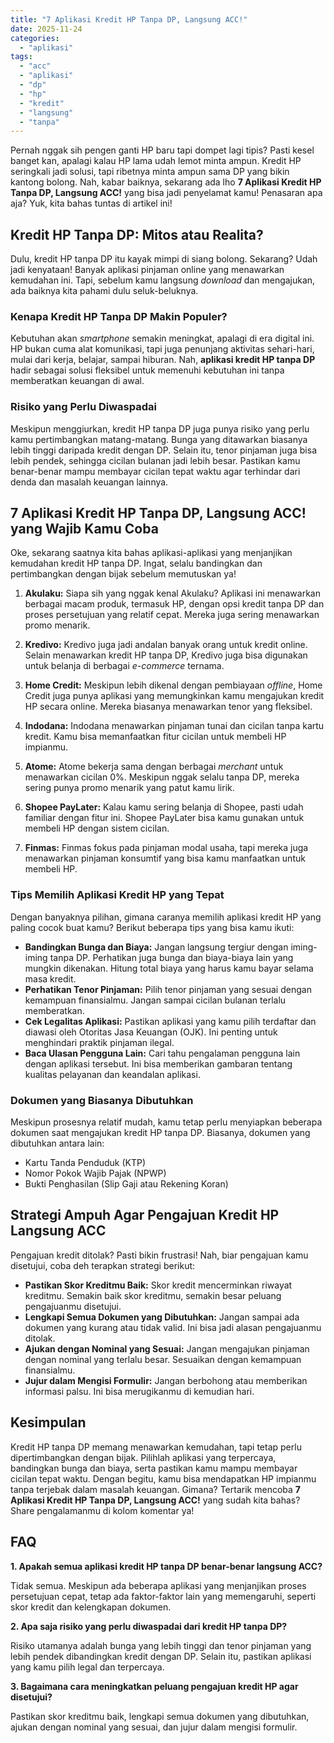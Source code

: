 ```yaml
---
title: "7 Aplikasi Kredit HP Tanpa DP, Langsung ACC!"
date: 2025-11-24
categories: 
  - "aplikasi"
tags: 
  - "acc"
  - "aplikasi"
  - "dp"
  - "hp"
  - "kredit"
  - "langsung"
  - "tanpa"
---
```


Pernah nggak sih pengen ganti HP baru tapi dompet lagi tipis? Pasti kesel banget kan, apalagi kalau HP lama udah lemot minta ampun. Kredit HP seringkali jadi solusi, tapi ribetnya minta ampun sama DP yang bikin kantong bolong. Nah, kabar baiknya, sekarang ada lho **7 Aplikasi Kredit HP Tanpa DP, Langsung ACC!** yang bisa jadi penyelamat kamu! Penasaran apa aja? Yuk, kita bahas tuntas di artikel ini!

## Kredit HP Tanpa DP: Mitos atau Realita?

Dulu, kredit HP tanpa DP itu kayak mimpi di siang bolong. Sekarang? Udah jadi kenyataan! Banyak aplikasi pinjaman online yang menawarkan kemudahan ini. Tapi, sebelum kamu langsung _download_ dan mengajukan, ada baiknya kita pahami dulu seluk-beluknya.

### Kenapa Kredit HP Tanpa DP Makin Populer?

Kebutuhan akan _smartphone_ semakin meningkat, apalagi di era digital ini. HP bukan cuma alat komunikasi, tapi juga penunjang aktivitas sehari-hari, mulai dari kerja, belajar, sampai hiburan. Nah, **aplikasi kredit HP tanpa DP** hadir sebagai solusi fleksibel untuk memenuhi kebutuhan ini tanpa memberatkan keuangan di awal.

### Risiko yang Perlu Diwaspadai

Meskipun menggiurkan, kredit HP tanpa DP juga punya risiko yang perlu kamu pertimbangkan matang-matang. Bunga yang ditawarkan biasanya lebih tinggi daripada kredit dengan DP. Selain itu, tenor pinjaman juga bisa lebih pendek, sehingga cicilan bulanan jadi lebih besar. Pastikan kamu benar-benar mampu membayar cicilan tepat waktu agar terhindar dari denda dan masalah keuangan lainnya.

## 7 Aplikasi Kredit HP Tanpa DP, Langsung ACC! yang Wajib Kamu Coba

Oke, sekarang saatnya kita bahas aplikasi-aplikasi yang menjanjikan kemudahan kredit HP tanpa DP. Ingat, selalu bandingkan dan pertimbangkan dengan bijak sebelum memutuskan ya!

1. **Akulaku:** Siapa sih yang nggak kenal Akulaku? Aplikasi ini menawarkan berbagai macam produk, termasuk HP, dengan opsi kredit tanpa DP dan proses persetujuan yang relatif cepat. Mereka juga sering menawarkan promo menarik.
    
2. **Kredivo:** Kredivo juga jadi andalan banyak orang untuk kredit online. Selain menawarkan kredit HP tanpa DP, Kredivo juga bisa digunakan untuk belanja di berbagai _e-commerce_ ternama.
    
3. **Home Credit:** Meskipun lebih dikenal dengan pembiayaan _offline_, Home Credit juga punya aplikasi yang memungkinkan kamu mengajukan kredit HP secara online. Mereka biasanya menawarkan tenor yang fleksibel.
    
4. **Indodana:** Indodana menawarkan pinjaman tunai dan cicilan tanpa kartu kredit. Kamu bisa memanfaatkan fitur cicilan untuk membeli HP impianmu.
    
5. **Atome:** Atome bekerja sama dengan berbagai _merchant_ untuk menawarkan cicilan 0%. Meskipun nggak selalu tanpa DP, mereka sering punya promo menarik yang patut kamu lirik.
    
6. **Shopee PayLater:** Kalau kamu sering belanja di Shopee, pasti udah familiar dengan fitur ini. Shopee PayLater bisa kamu gunakan untuk membeli HP dengan sistem cicilan.
    
7. **Finmas:** Finmas fokus pada pinjaman modal usaha, tapi mereka juga menawarkan pinjaman konsumtif yang bisa kamu manfaatkan untuk membeli HP.
    

### Tips Memilih Aplikasi Kredit HP yang Tepat

Dengan banyaknya pilihan, gimana caranya memilih aplikasi kredit HP yang paling cocok buat kamu? Berikut beberapa tips yang bisa kamu ikuti:

- **Bandingkan Bunga dan Biaya:** Jangan langsung tergiur dengan iming-iming tanpa DP. Perhatikan juga bunga dan biaya-biaya lain yang mungkin dikenakan. Hitung total biaya yang harus kamu bayar selama masa kredit.
- **Perhatikan Tenor Pinjaman:** Pilih tenor pinjaman yang sesuai dengan kemampuan finansialmu. Jangan sampai cicilan bulanan terlalu memberatkan.
- **Cek Legalitas Aplikasi:** Pastikan aplikasi yang kamu pilih terdaftar dan diawasi oleh Otoritas Jasa Keuangan (OJK). Ini penting untuk menghindari praktik pinjaman ilegal.
- **Baca Ulasan Pengguna Lain:** Cari tahu pengalaman pengguna lain dengan aplikasi tersebut. Ini bisa memberikan gambaran tentang kualitas pelayanan dan keandalan aplikasi.

### Dokumen yang Biasanya Dibutuhkan

Meskipun prosesnya relatif mudah, kamu tetap perlu menyiapkan beberapa dokumen saat mengajukan kredit HP tanpa DP. Biasanya, dokumen yang dibutuhkan antara lain:

- Kartu Tanda Penduduk (KTP)
- Nomor Pokok Wajib Pajak (NPWP)
- Bukti Penghasilan (Slip Gaji atau Rekening Koran)

## Strategi Ampuh Agar Pengajuan Kredit HP Langsung ACC

Pengajuan kredit ditolak? Pasti bikin frustrasi! Nah, biar pengajuan kamu disetujui, coba deh terapkan strategi berikut:

- **Pastikan Skor Kreditmu Baik:** Skor kredit mencerminkan riwayat kreditmu. Semakin baik skor kreditmu, semakin besar peluang pengajuanmu disetujui.
- **Lengkapi Semua Dokumen yang Dibutuhkan:** Jangan sampai ada dokumen yang kurang atau tidak valid. Ini bisa jadi alasan pengajuanmu ditolak.
- **Ajukan dengan Nominal yang Sesuai:** Jangan mengajukan pinjaman dengan nominal yang terlalu besar. Sesuaikan dengan kemampuan finansialmu.
- **Jujur dalam Mengisi Formulir:** Jangan berbohong atau memberikan informasi palsu. Ini bisa merugikanmu di kemudian hari.

## Kesimpulan

Kredit HP tanpa DP memang menawarkan kemudahan, tapi tetap perlu dipertimbangkan dengan bijak. Pilihlah aplikasi yang terpercaya, bandingkan bunga dan biaya, serta pastikan kamu mampu membayar cicilan tepat waktu. Dengan begitu, kamu bisa mendapatkan HP impianmu tanpa terjebak dalam masalah keuangan. Gimana? Tertarik mencoba **7 Aplikasi Kredit HP Tanpa DP, Langsung ACC!** yang sudah kita bahas? Share pengalamanmu di kolom komentar ya!

## FAQ

**1\. Apakah semua aplikasi kredit HP tanpa DP benar-benar langsung ACC?**

Tidak semua. Meskipun ada beberapa aplikasi yang menjanjikan proses persetujuan cepat, tetap ada faktor-faktor lain yang memengaruhi, seperti skor kredit dan kelengkapan dokumen.

**2\. Apa saja risiko yang perlu diwaspadai dari kredit HP tanpa DP?**

Risiko utamanya adalah bunga yang lebih tinggi dan tenor pinjaman yang lebih pendek dibandingkan kredit dengan DP. Selain itu, pastikan aplikasi yang kamu pilih legal dan terpercaya.

**3\. Bagaimana cara meningkatkan peluang pengajuan kredit HP agar disetujui?**

Pastikan skor kreditmu baik, lengkapi semua dokumen yang dibutuhkan, ajukan dengan nominal yang sesuai, dan jujur dalam mengisi formulir.
